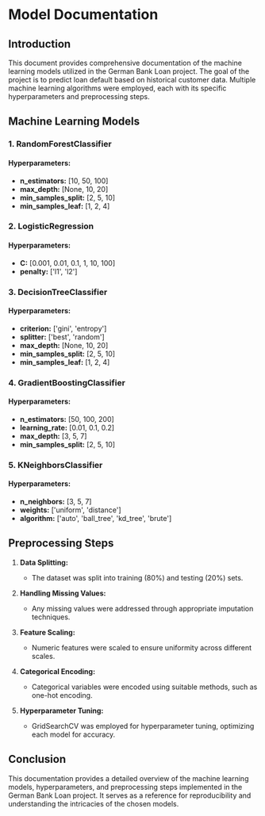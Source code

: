 # Model Documentation

## Introduction

This document provides comprehensive documentation of the machine learning models utilized in the German Bank Loan project. The goal of the project is to predict loan default based on historical customer data. Multiple machine learning algorithms were employed, each with its specific hyperparameters and preprocessing steps.

## Machine Learning Models

### 1. RandomForestClassifier

#### Hyperparameters:

- **n_estimators:** [10, 50, 100]
- **max_depth:** [None, 10, 20]
- **min_samples_split:** [2, 5, 10]
- **min_samples_leaf:** [1, 2, 4]

### 2. LogisticRegression

#### Hyperparameters:

- **C:** [0.001, 0.01, 0.1, 1, 10, 100]
- **penalty:** ['l1', 'l2']

### 3. DecisionTreeClassifier

#### Hyperparameters:

- **criterion:** ['gini', 'entropy']
- **splitter:** ['best', 'random']
- **max_depth:** [None, 10, 20]
- **min_samples_split:** [2, 5, 10]
- **min_samples_leaf:** [1, 2, 4]

### 4. GradientBoostingClassifier

#### Hyperparameters:

- **n_estimators:** [50, 100, 200]
- **learning_rate:** [0.01, 0.1, 0.2]
- **max_depth:** [3, 5, 7]
- **min_samples_split:** [2, 5, 10]

### 5. KNeighborsClassifier

#### Hyperparameters:

- **n_neighbors:** [3, 5, 7]
- **weights:** ['uniform', 'distance']
- **algorithm:** ['auto', 'ball_tree', 'kd_tree', 'brute']

## Preprocessing Steps

1. **Data Splitting:**
   - The dataset was split into training (80%) and testing (20%) sets.

2. **Handling Missing Values:**
   - Any missing values were addressed through appropriate imputation techniques.

3. **Feature Scaling:**
   - Numeric features were scaled to ensure uniformity across different scales.

4. **Categorical Encoding:**
   - Categorical variables were encoded using suitable methods, such as one-hot encoding.

5. **Hyperparameter Tuning:**
   - GridSearchCV was employed for hyperparameter tuning, optimizing each model for accuracy.

## Conclusion

This documentation provides a detailed overview of the machine learning models, hyperparameters, and preprocessing steps implemented in the German Bank Loan project. It serves as a reference for reproducibility and understanding the intricacies of the chosen models.